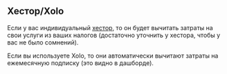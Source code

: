 ## Хестор/Xolo

Если у вас индивидуальный [хестор](#надежные-хесторы), то он будет вычитать затраты на свои услуги из ваших налогов (достаточно уточнить у
хестора, чтобы у вас не было сомнений).

Если вы используете Xolo, то они автоматически вычитают затраты на ежемесячную подписку (это видно в дашборде).
